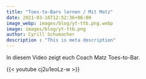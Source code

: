 ```yaml
---
title: "Toes-to-Bars lernen / Mit Matz"
date: 2021-03-16T12:52:36+06:00
image_webp: images/blog/yt-ttb.png.webp
image: images/blog/yt-ttb.png
author: Cyrill Schumacher
description : "This is meta description"
---
```


In diesem Video zeigt euch Coach Matz Toes-to-Bar.

{{< youtube cj2u1eoLz-w >}}
